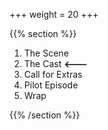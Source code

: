 +++
weight = 20
+++

{{% section %}}

1. The Scene
2. The Cast          **<---**
3. Call for Extras
4. Pilot Episode
5. Wrap

{{% /section %}}
